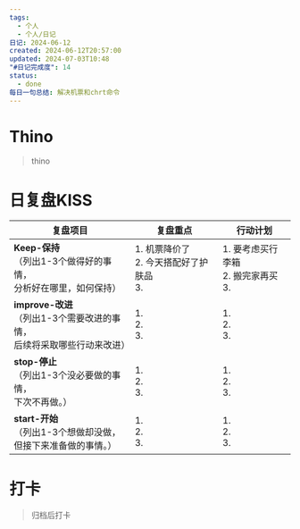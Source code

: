 ```yaml
---
tags:
  - 个人
  - 个人/日记
日记: 2024-06-12
created: 2024-06-12T20:57:00
updated: 2024-07-03T10:48
"#日记完成度": 14
status:
  - done
每日一句总结: 解决机票和chrt命令
---
```


# Thino
> thino

# 日复盘KISS
| **复盘项目**                                             | **复盘重点**                        | **行动计划**                      |
| ---------------------------------------------------- | ------------------------------- | ----------------------------- |
| **Keep-保持**<br>（列出1-3个做得好的事情，<br>   分析好在哪里，如何保持）     | 1.  机票降价了<br>2. 今天搭配好了护肤品<br>3. | 1.  要考虑买行李箱<br>2. 搬完家再买<br>3. |
| **improve-改进**<br>（列出1-3个需要改进的事情，<br>  后续将采取哪些行动来改进） | 1.  <br>2. <br>3.               | 1.  <br>2. <br>3.             |
| **stop-停止**<br>（列出1-3个没必要做的事情，<br>下次不再做。）            | 1.  <br>2. <br>3.               | 1.  <br>2. <br>3.             |
| **start-开始**<br>（列出1-3个想做却没做，<br>但接下来准备做的事情。）        | 1.  <br>2. <br>3.               | 1.  <br>2. <br>3.             |


# 打卡
> 归档后打卡


